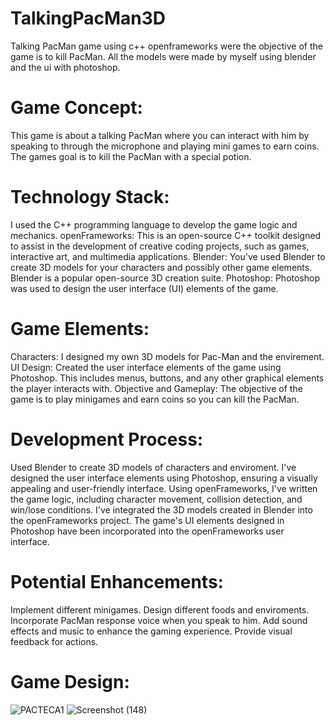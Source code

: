 # TalkingPacMan3D
Talking PacMan game using c++ openframeworks were the objective of the game is to kill PacMan. All the models were made by myself using blender and the ui with photoshop.

# Game Concept:
This game is about a talking PacMan where you can interact with him by speaking to through the microphone and playing mini games to earn coins. The games goal is to kill the PacMan with a special potion.
# Technology Stack:

I used the C++ programming language to develop the game logic and mechanics.
openFrameworks: This is an open-source C++ toolkit designed to assist in the development of creative coding projects, such as games, interactive art, and multimedia applications.
Blender: You've used Blender to create 3D models for your characters and possibly other game elements. Blender is a popular open-source 3D creation suite.
Photoshop: Photoshop was used to design the user interface (UI) elements of the game.
# Game Elements:

Characters: I designed my own 3D models for Pac-Man and the envirement.
UI Design: Created the user interface elements of the game using Photoshop. This includes menus, buttons, and any other graphical elements the player interacts with.
Objective and Gameplay:
The objective of the game is to play minigames and earn coins so you can kill the PacMan.

# Development Process:

Used Blender to create 3D models of characters and enviroment.
I've designed the user interface elements using Photoshop, ensuring a visually appealing and user-friendly interface.
Using openFrameworks, I've written the game logic, including character movement, collision detection, and win/lose conditions.
I've integrated the 3D models created in Blender into the openFrameworks project.
The game's UI elements designed in Photoshop have been incorporated into the openFrameworks user interface.
# Potential Enhancements:

Implement different minigames.
Design different foods and enviroments.
Incorporate PacMan response voice when you speak to him.
Add sound effects and music to enhance the gaming experience.
Provide visual feedback for actions.

# Game Design:
![PACTECA1](https://github.com/javier-rivera8/TalkingPacMan3D/assets/112108705/94d64a77-ebe2-4ffc-a63c-d7e6aa492586)
![Screenshot (148)](https://github.com/javier-rivera8/TalkingPacMan3D/assets/112108705/0d5aee3a-616b-4dc8-b7e3-a5f809bfec54)
